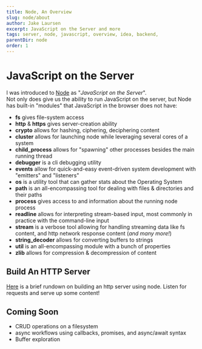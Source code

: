 ```yaml
---
title: Node, An Overview
slug: node/about
author: Jake Laursen
excerpt: JavaScript on the Server and more
tags: server, node, javascript, overview, idea, backend,
parentDir: node
order: 1
---
```


# JavaScript on the Server

I was introduced to [Node](https://nodejs.org/en/) as "_JavaScript on the Server_".  
Not only does give us the ability to run JavaScript on the server, but Node has built-in "modules" that JavaScript in the browser does not have:

- **fs** gives file-system access
- **http** & **https** gives server-creation ability
- **crypto** allows for hashing, ciphering, deciphering content
- **cluster** allows for launching node while leveraging several cores of a system
- **child_process** allows for "spawning" other processes besides the main running thread
- **debugger** is a cli debugging utility
- **events** allow for quick-and-easy event-driven system development with "emitters" and "listeners"
- **os** is a utility tool that can gather stats about the Operating System
- **path** is an all-encompassing tool for dealing with files & directories and their paths
- **process** gives access to and information about the running node process
- **readline** allows for interpreting stream-based input, most commonly in practice with the command-line input
- **stream** is a verbose tool allowing for handling streaming data like fs content, and http network response content (_and many more!_)
- **string_decoder** allows for converting buffers to strings
- **util** is an all-encompassing module with a bunch of properties
- **zlib** allows for compression & decompression of content

## Build An HTTP Server

[Here](/http-server/about) is a brief rundown on building an http server using node. Listen for requests and serve up some content!

## Coming Soon

- CRUD operations on a filesystem
- async workflows using callbacks, promises, and async/await syntax
- Buffer exploration

